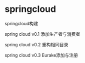 # springcloud
springcloud构建


spring cloud v0.1 添加生产者与消费者

spring cloud v0.2 重构相同目录

spring cloud v0.3 Eurake添加与注册


